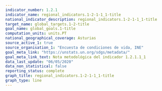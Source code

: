 ```yaml
---
indicator_number: 1.2.1
indicator_name: regional_indicators.1-2-1-1_1-title
national_indicator_description: regional_indicators.1-2-1-1_1-title
target_name: global_targets.1-2-title
goal_name: global_goals.1-title
computation_units: units.PT
national_geographical_coverage: Asturias
source_active_1: true
source_organisation_1: "Encuesta de condiciones de vida, INE"
goal_meta_link: "https://unstats.un.org/sdgs/metadata/"
goal_meta_link_text: Nota metodológica del indicador 1.2.1.1_1
data_last_update: "06/05/2020"
data_non_statistical: false
reporting_status: complete
graph_title: regional_indicators.1-2-1-1_1-title
graph_type: line
---
```

